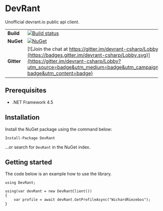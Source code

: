 # DevRant
 
Unofficial devrant.io public api client.

| | |
| --- | --- |
| **Build** | [![Build status](https://ci.appveyor.com/api/projects/status/mecpjf5cwqpdgd67?svg=true)](https://ci.appveyor.com/project/WichardRiezebos/devrant) |
| **NuGet** | [![NuGet](https://buildstats.info/nuget/DevRant)](https://www.nuget.org/packages/DevRant/) |
| **Gitter** |  [![Join the chat at https://gitter.im/devrant-csharp/Lobby](https://badges.gitter.im/devrant-csharp/Lobby.svg)](https://gitter.im/devrant-csharp/Lobby?utm_source=badge&utm_medium=badge&utm_campaign=pr-badge&utm_content=badge) |

## Prerequisites

- .NET Framework 4.5

## Installation

Install the NuGet package using the command below:

```
Install-Package DevRant
```

...or search for `DevRant` in the NuGet index.

## Getting started
The code below is an example how to use the library.

```
using DevRant;

using(var devRant = new DevRantClient())
{
    var profile = await devRant.GetProfileAsync("WichardRiezebos");
}
```
